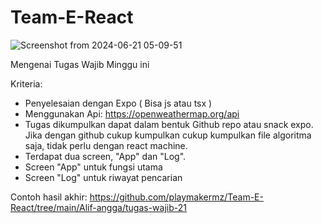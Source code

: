 # Team-E-React

![Screenshot from 2024-06-21 05-09-51](https://github.com/playmakermz/Team-E-React/assets/60807663/1aeb0fa1-8a69-4422-a901-548224211b0b)


Mengenai Tugas Wajib Minggu ini

Kriteria:
- Penyelesaian dengan Expo ( Bisa js atau tsx )
- Menggunakan Api: https://openweathermap.org/api
- Tugas dikumpulkan dapat dalam bentuk Github repo atau snack expo. Jika dengan github cukup kumpulkan cukup kumpulkan file algoritma saja, tidak perlu dengan react machine.
- Terdapat dua screen, "App" dan "Log". 
- Screen "App" untuk fungsi utama 
- Screen "Log" untuk riwayat pencarian




Contoh hasil akhir: https://github.com/playmakermz/Team-E-React/tree/main/Alif-angga/tugas-wajib-21

